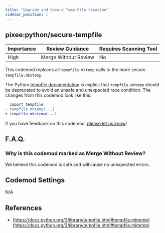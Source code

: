 ```yaml
---
title: "Upgrade and Secure Temp File Creation"
sidebar_position: 1
---
```


## pixee:python/secure-tempfile

| Importance | Review Guidance      | Requires Scanning Tool |
|------------|----------------------|------------------------|
| High       | Merge Without Review | No                     |

This codemod replaces all `tempfile.mktemp` calls to the more secure `tempfile.mkstemp`.

The Python [tempfile documentation](https://docs.python.org/3/library/tempfile.html#tempfile.mktemp) is explicit
that `tempfile.mktemp` should be deprecated to avoid an unsafe and unexpected race condition.
The changes from this codemod look like this:


```diff
  import tempfile
- tempfile.mktemp(...)
+ tempfile.mkstemp(...)
```

If you have feedback on this codemod, [please let us know](mailto:feedback@pixee.ai)!

## F.A.Q.

### Why is this codemod marked as Merge Without Review?

We believe this codemod is safe and will cause no unexpected errors.

## Codemod Settings

N/A

## References

* [https://docs.python.org/3/library/tempfile.html#tempfile.mktemp](https://docs.python.org/3/library/tempfile.html#tempfile.mktemp)
